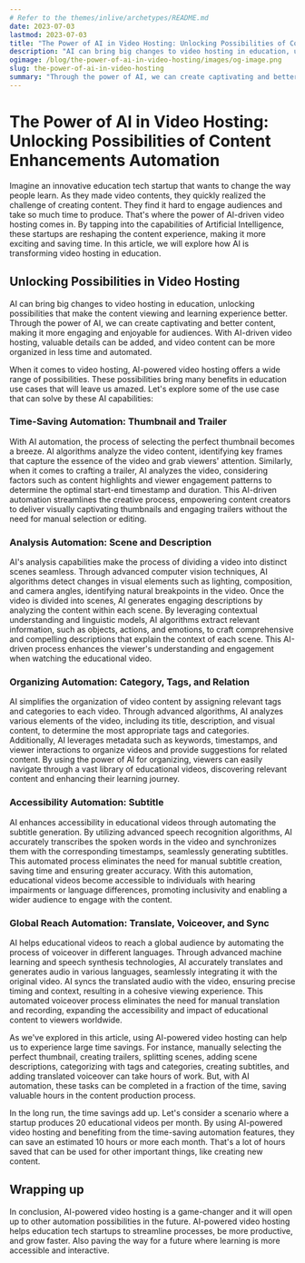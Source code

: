 ```yaml
---
# Refer to the themes/inlive/archetypes/README.md
date: 2023-07-03
lastmod: 2023-07-03
title: "The Power of AI in Video Hosting: Unlocking Possibilities of Content Enhancements Automation"
description: "AI can bring big changes to video hosting in education, unlocking possibilities that make the content viewing and learning experience better."
ogimage: /blog/the-power-of-ai-in-video-hosting/images/og-image.png
slug: the-power-of-ai-in-video-hosting
summary: "Through the power of AI, we can create captivating and better content, making it more engaging and enjoyable for audiences. With AI-driven video hosting, valuable details can be added, and video content can be more organized in less time and automated."
---
```


# The Power of AI in Video Hosting: Unlocking Possibilities of Content Enhancements Automation

Imagine an innovative education tech startup that wants to change the way people learn. As they made video contents, they quickly realized the challenge of creating content. They find it hard to engage audiences and take so much time to produce. That's where the power of AI-driven video hosting comes in. By tapping into the capabilities of Artificial Intelligence, these startups are reshaping the content experience, making it more exciting and saving time. In this article, we will explore how AI is transforming video hosting in education.

## Unlocking Possibilities in Video Hosting

AI can bring big changes to video hosting in education, unlocking possibilities that make the content viewing and learning experience better. Through the power of AI, we can create captivating and better content, making it more engaging and enjoyable for audiences. With AI-driven video hosting, valuable details can be added, and video content can be more organized in less time and automated.

When it comes to video hosting, AI-powered video hosting offers a wide range of possibilities. These possibilities bring many benefits in education use cases that will leave us amazed.  Let's explore some of the use case that can solve by these AI capabilities:

### Time-Saving Automation: Thumbnail and Trailer

With AI automation, the process of selecting the perfect thumbnail becomes a breeze. AI algorithms analyze the video content, identifying key frames that capture the essence of the video and grab viewers' attention. Similarly, when it comes to crafting a trailer, AI analyzes the video, considering factors such as content highlights and viewer engagement patterns to determine the optimal start-end timestamp and duration. This AI-driven automation streamlines the creative process, empowering content creators to deliver visually captivating thumbnails and engaging trailers without the need for manual selection or editing.

### Analysis Automation: Scene and Description

AI's analysis capabilities make the process of dividing a video into distinct scenes seamless. Through advanced computer vision techniques, AI algorithms detect changes in visual elements such as lighting, composition, and camera angles, identifying natural breakpoints in the video. Once the video is divided into scenes, AI generates engaging descriptions by analyzing the content within each scene. By leveraging contextual understanding and linguistic models, AI algorithms extract relevant information, such as objects, actions, and emotions, to craft comprehensive and compelling descriptions that explain the context of each scene. This AI-driven process enhances the viewer's understanding and engagement when watching the educational video.

### Organizing Automation: Category, Tags, and Relation

AI simplifies the organization of video content by assigning relevant tags and categories to each video. Through advanced algorithms, AI analyzes various elements of the video, including its title, description, and visual content, to determine the most appropriate tags and categories. Additionally, AI leverages metadata such as keywords, timestamps, and viewer interactions to organize videos and provide suggestions for related content. By using the power of AI for organizing, viewers can easily navigate through a vast library of educational videos, discovering relevant content and enhancing their learning journey.

### Accessibility Automation: Subtitle

AI enhances accessibility in educational videos through automating the subtitle generation. By utilizing advanced speech recognition algorithms, AI accurately transcribes the spoken words in the video and synchronizes them with the corresponding timestamps, seamlessly generating subtitles. This automated process eliminates the need for manual subtitle creation, saving time and ensuring greater accuracy. With this automation, educational videos become accessible to individuals with hearing impairments or language differences, promoting inclusivity and enabling a wider audience to engage with the content.

### Global Reach Automation: Translate, Voiceover, and Sync

AI helps educational videos to reach a global audience by automating the process of voiceover in different languages. Through advanced machine learning and speech synthesis technologies, AI accurately translates and generates audio in various languages, seamlessly integrating it with the original video. AI syncs the translated audio with the video, ensuring precise timing and context, resulting in a cohesive viewing experience. This automated voiceover process eliminates the need for manual translation and recording, expanding the accessibility and impact of educational content to viewers worldwide.

As we've explored in this article, using AI-powered video hosting can help us to experience large time savings. For instance, manually selecting the perfect thumbnail, creating trailers, splitting scenes, adding scene descriptions, categorizing with tags and categories, creating subtitles, and adding translated voiceover can take hours of work. But, with AI automation, these tasks can be completed in a fraction of the time, saving valuable hours in the content production process.

In the long run, the time savings add up. Let's consider a scenario where a startup produces 20 educational videos per month. By using AI-powered video hosting and benefiting from the time-saving automation features, they can save an estimated 10 hours or more each month. That's a lot of hours saved that can be used for other important things, like creating new content.

## Wrapping up

In conclusion, AI-powered video hosting is a game-changer and it will open up to other automation possibilities in the future. AI-powered video hosting helps education tech startups to streamline processes, be more productive, and grow faster. Also paving the way for a future where learning is more accessible and interactive.